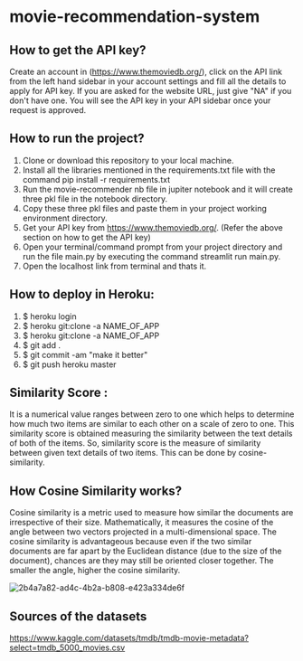 # movie-recommendation-system

## How to get the API key?
Create an account in (https://www.themoviedb.org/), click on the API link from the left hand sidebar in your account settings and fill all the details to apply for API key. If you are asked for the website URL, just give "NA" if you don't have one. You will see the API key in your API sidebar once your request is approved.

## How to run the project?
1. Clone or download this repository to your local machine.
2. Install all the libraries mentioned in the requirements.txt file with the command pip install -r requirements.txt
3. Run the movie-recommender nb file in jupiter notebook and it will create three pkl file in the notebook directory.
4. Copy these three pkl files and paste them in your project working environment directory.
5. Get your API key from https://www.themoviedb.org/. (Refer the above section on how to get the API key)
6. Open your terminal/command prompt from your project directory and run the file main.py by executing the command streamlit run main.py.
7. Open the localhost link from terminal and thats it.

## How to deploy in Heroku:
1. $ heroku login
2. $ heroku git:clone -a NAME_OF_APP
3. $ heroku git:clone -a NAME_OF_APP
4. $ git add .
5. $ git commit -am "make it better"
6. $ git push heroku master

## Similarity Score :
It is a numerical value ranges between zero to one which helps to determine how much two items are similar to each other on a scale of zero to one. This similarity score is obtained measuring the similarity between the text details of both of the items. So, similarity score is the measure of similarity between given text details of two items. This can be done by cosine-similarity.

## How Cosine Similarity works?
Cosine similarity is a metric used to measure how similar the documents are irrespective of their size. Mathematically, it measures the cosine of the angle between two vectors projected in a multi-dimensional space. The cosine similarity is advantageous because even if the two similar documents are far apart by the Euclidean distance (due to the size of the document), chances are they may still be oriented closer together. The smaller the angle, higher the cosine similarity.

![2b4a7a82-ad4c-4b2a-b808-e423a334de6f](https://user-images.githubusercontent.com/82320159/170870950-e9023f72-1b27-42ce-8ebb-4a6581a5e487.png)


## Sources of the datasets
https://www.kaggle.com/datasets/tmdb/tmdb-movie-metadata?select=tmdb_5000_movies.csv
